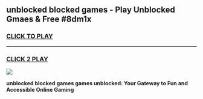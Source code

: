 
## unblocked blocked games - Play Unblocked Gmaes & Free #8dm1x
<h3>
<a href="https://premium.freeplayer.one?title=unblocked_blocked_games&ref=01M">CLICK TO PLAY</a></h3>
<hr>

<h3>
<a href="https://premium.freeplayer.one?title=unblocked_blocked_games&ref=01M">CLICK 2 PLAY</a>
  
</h3>

<a href="https://premium.freeplayer.one?title=unblocked_blocked_games&ref=01M"><img src="https://clearcache.store/games.png"></a>


**unblocked blocked games games unblocked: Your Gateway to Fun and Accessible Online Gaming**
